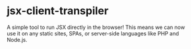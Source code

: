 # jsx-client-transpiler
A simple tool to run JSX directly in the browser! This means we can now use it on any static sites, SPAs, or server-side languages like PHP and Node.js. 
